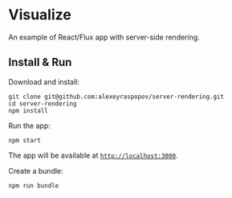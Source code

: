 # Visualize

An example of React/Flux app with server-side rendering.

## Install & Run

Download and install:

	git clone git@github.com:alexeyraspopov/server-rendering.git
	cd server-rendering
	npm install

Run the app:

	npm start

The app will be available at [`http://localhost:3000`](http://localhost:3000).

Create a bundle:

	npm run bundle
